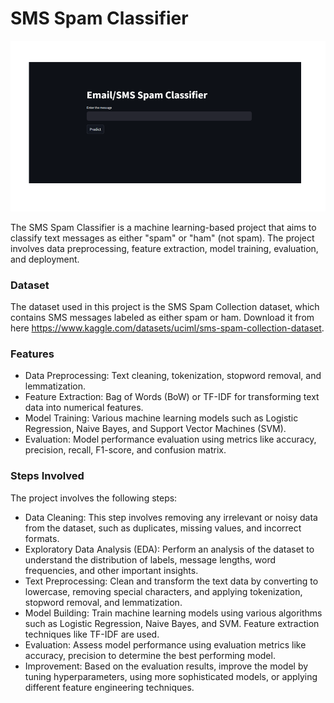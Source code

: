 # SMS Spam Classifier

![Image Alt](https://github.com/Deepikachawhan/sms-spam-classifier/blob/main/Screenshot.png?raw=true)



The SMS Spam Classifier is a machine learning-based project that aims to classify text messages as either "spam" or "ham" (not spam).
The project involves data preprocessing, feature extraction, model training, evaluation, and deployment.

### Dataset
The dataset used in this project is the SMS Spam Collection dataset, which contains SMS messages labeled as either spam or ham.
Download it from here https://www.kaggle.com/datasets/uciml/sms-spam-collection-dataset.

### Features
- Data Preprocessing: Text cleaning, tokenization, stopword removal, and lemmatization.
- Feature Extraction: Bag of Words (BoW) or TF-IDF for transforming text data into numerical features.
- Model Training: Various machine learning models such as Logistic Regression, Naive Bayes, and Support Vector Machines (SVM).
- Evaluation: Model performance evaluation using metrics like accuracy, precision, recall, F1-score, and confusion matrix.

### Steps Involved
The project involves the following steps:

- Data Cleaning: This step involves removing any irrelevant or noisy data from the dataset, such as duplicates, missing values, and incorrect formats.
- Exploratory Data Analysis (EDA): Perform an analysis of the dataset to understand the distribution of labels, message lengths, word frequencies, and other important insights.
- Text Preprocessing: Clean and transform the text data by converting to lowercase, removing special characters, and applying tokenization, stopword removal, and lemmatization.
- Model Building: Train machine learning models using various algorithms such as Logistic Regression, Naive Bayes, and SVM. Feature extraction techniques like TF-IDF are used.
- Evaluation: Assess model performance using evaluation metrics like accuracy, precision to determine the best performing model.
- Improvement: Based on the evaluation results, improve the model by tuning hyperparameters, using more sophisticated models, or applying different feature engineering techniques.

